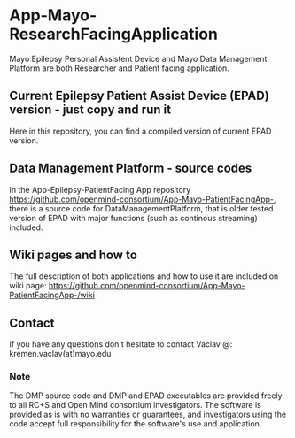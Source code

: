 # App-Mayo-ResearchFacingApplication

Mayo Epilepsy Personal Assistent Device and Mayo Data Management Platform are both Researcher and Patient facing application. 

## Current Epilepsy Patient Assist Device (EPAD) version - just copy and run it ##
Here in this repository, you can find a compiled version of current EPAD version.

## Data Management Platform - source codes ##
In the App-Epilepsy-PatientFacing App repository  https://github.com/openmind-consortium/App-Mayo-PatientFacingApp-, there is a source code for DataManagementPlatform, that is older tested version of EPAD with major functions (such as continous streaming) included.

## Wiki pages and how to ##
The full description of both applications and how to use it are included on wiki page: https://github.com/openmind-consortium/App-Mayo-PatientFacingApp-/wiki

## Contact ##
If you have any questions don't hesitate to contact Vaclav @: kremen.vaclav(at)mayo.edu 


### Note ###
The DMP source code and DMP and EPAD executables are provided freely to all RC+S and Open Mind consortium investigators. The software is provided as is with no warranties or guarantees, and investigators using the code accept full responsibility for the software's use and application.
